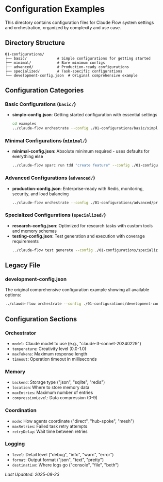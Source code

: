 # Configuration Examples

This directory contains configuration files for Claude Flow system settings and orchestration, organized by complexity and use case.

## Directory Structure

```
01-configurations/
├── basic/              # Simple configurations for getting started
├── minimal/            # Bare minimum configs
├── advanced/           # Production-ready configurations
├── specialized/        # Task-specific configurations
└── development-config.json  # Original comprehensive example
```

## Configuration Categories

### Basic Configurations (`basic/`)
- **simple-config.json**: Getting started configuration with essential settings
  ```bash
  cd examples
  ../claude-flow orchestrate --config ./01-configurations/basic/simple-config.json workflow.json
  ```

### Minimal Configurations (`minimal/`)
- **minimal-config.json**: Absolute minimum required - uses defaults for everything else
  ```bash
  ../claude-flow sparc run tdd "create feature" --config ./01-configurations/minimal/minimal-config.json
  ```

### Advanced Configurations (`advanced/`)
- **production-config.json**: Enterprise-ready with Redis, monitoring, security, and load balancing
  ```bash
  ../claude-flow orchestrate --config ./01-configurations/advanced/production-config.json workflow.json
  ```

### Specialized Configurations (`specialized/`)
- **research-config.json**: Optimized for research tasks with custom tools and memory schemas
- **testing-config.json**: Test generation and execution with coverage requirements
  ```bash
  ../claude-flow test generate --config ./01-configurations/specialized/testing-config.json src/
  ```

## Legacy File

### development-config.json
The original comprehensive configuration example showing all available options:
```bash
../claude-flow orchestrate --config ./01-configurations/development-config.json workflow.json
```

## Configuration Sections

### Orchestrator
- `model`: Claude model to use (e.g., "claude-3-sonnet-20240229")
- `temperature`: Creativity level (0.0-1.0)
- `maxTokens`: Maximum response length
- `timeout`: Operation timeout in milliseconds

### Memory
- `backend`: Storage type ("json", "sqlite", "redis")
- `location`: Where to store memory data
- `maxEntries`: Maximum number of entries
- `compressionLevel`: Data compression (0-9)

### Coordination
- `mode`: How agents coordinate ("direct", "hub-spoke", "mesh")
- `maxRetries`: Failed task retry attempts
- `retryDelay`: Wait time between retries

### Logging
- `level`: Detail level ("debug", "info", "warn", "error")
- `format`: Output format ("json", "text", "pretty")
- `destination`: Where logs go ("console", "file", "both")

*Last Updated: 2025-08-23*
